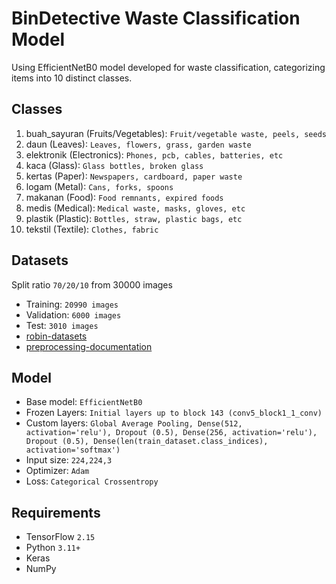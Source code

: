 # BinDetective Waste Classification Model

Using EfficientNetB0 model developed for waste classification, categorizing items into 10 distinct classes.

## Classes
1. buah_sayuran (Fruits/Vegetables): `Fruit/vegetable waste, peels, seeds`
2. daun (Leaves): `Leaves, flowers, grass, garden waste`
3. elektronik (Electronics): `Phones, pcb, cables, batteries, etc`
4. kaca (Glass): `Glass bottles, broken glass`
5. kertas (Paper): `Newspapers, cardboard, paper waste`
6. logam (Metal): `Cans, forks, spoons`
7. makanan (Food): `Food remnants, expired foods`
8. medis (Medical): `Medical waste, masks, gloves, etc`
9. plastik (Plastic): `Bottles, straw, plastic bags, etc`
10. tekstil (Textile): `Clothes, fabric`

## Datasets
Split ratio `70/20/10` from 30000 images
- Training: `20990 images`
- Validation: `6000 images`
- Test: `3010 images`
- <a href='https://www.kaggle.com/datasets/bahiskaraananda/robin-base' target='_blank'>robin-datasets</a>
- <a href='https://github.com/Bin-Detective/bindetective-ml/blob/main/robin-lite-dataset-preparation.ipynb/' target='_blank'>preprocessing-documentation</a>

## Model
- Base model: `EfficientNetB0`
- Frozen Layers: `Initial layers up to block 143 (conv5_block1_1_conv)`
- Custom layers: `Global Average Pooling, Dense(512, activation='relu'), Dropout (0.5), Dense(256, activation='relu'), Dropout (0.5), Dense(len(train_dataset.class_indices), activation='softmax')`
- Input size: `224,224,3`
- Optimizer: `Adam`
- Loss: `Categorical Crossentropy`

## Requirements
- TensorFlow `2.15`
- Python `3.11+`
- Keras
- NumPy
